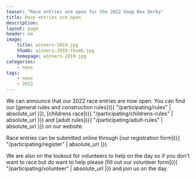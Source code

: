 ```yaml
---
teaser: "Race entries are open for the 2022 Soap Box Derby"
title: Race entries are open
description:
layout: page
header: no
image: 
    title: winners-2019.jpg
    thumb: winners-2019-thumb.jpg
    homepage: winners-2019.jpg
categories:
    - news
tags:
    - news
    - 2022
---
```


We can announce that our 2022 race entries are now open. You can find our [general rules and construction rules]({{ "/participating/rules" | absolute_url }}), [childrens race]({{ "/participating/childrens-rules" | absolute_url }}) and [adult rules]({{ "/participating/adult-rules" | absolute_url }}) on our website.

Race entries can be submitted online through [our registration form]({{ "/participating/register" | absolute_url }}).

We are also on the lookout for volunteers to help on the day so if you don't want to race but do want to help please [fill out our volunteer form]({{ "/participating/volunteer" | absolute_url }}) and join us on the day.

